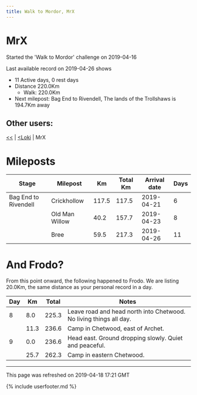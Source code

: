 ```yaml
---
title: Walk to Mordor, MrX
---
```


# MrX

Started the 'Walk to Mordor' challenge on 2019-04-16

Last available record on 2019-04-26 shows
* 11 Active days, 0 rest days
* Distance 220.0Km
  * Walk: 220.0Km
* Next milepost: Bag End to Rivendell, The lands of the Trollshaws is 194.7Km away

## Other users:

[\<\<](PeterPan.md) \| [\<Loki](Loki.md) \| MrX

# Mileposts

| Stage | Milepost | Km | Total Km | Arrival date | Days |
|---|---|---|---|---|---|
| Bag End to Rivendell | Crickhollow | 117.5 | 117.5 | 2019-04-21 | 6 |
|  | Old Man Willow | 40.2 | 157.7 | 2019-04-23 | 8 |
|  | Bree | 59.5 | 217.3 | 2019-04-26 | 11 |

# And Frodo?
From this point onward, the following happened to Frodo.
We are listing 20.0Km, the same distance as your personal record in a day.

| Day | Km | Total | Notes |
| --- | --- | --- | --- |
| 8 | 8.0 | 225.3 | Leave road and head north into Chetwood. No living things all day. |
|   | 11.3 | 236.6 | Camp in Chetwood, east of Archet. |
| 9 | 0.0 | 236.6 | Head east. Ground dropping slowly. Quiet and peaceful. |
|   | 25.7 | 262.3 | Camp in eastern Chetwood. |


---
This page was refreshed on 2019-04-18 17:21 GMT

{% include userfooter.md %}
